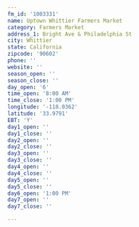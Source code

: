 ```yaml
---
fm_id: '1003331'
name: Uptown Whittier Farmers Market
category: Farmers Market
address_1: Bright Ave & Philadelphia St
city: Whittier
state: California
zipcode: '90602'
phone: ''
website: ''
season_open: ''
season_close: ''
day_open: '6'
time_open: '8:00 AM'
time_close: '1:00 PM'
longitude: '-118.0362'
latitude: '33.9791'
EBT: 'Y'
day1_open: ''
day1_close: ''
day2_open: ''
day2_close: ''
day3_open: ''
day3_close: ''
day4_open: ''
day4_close: ''
day5_open: ''
day5_close: ''
day6_open: '1:00 PM'
day7_open: ''
day7_close: ''

---
```

